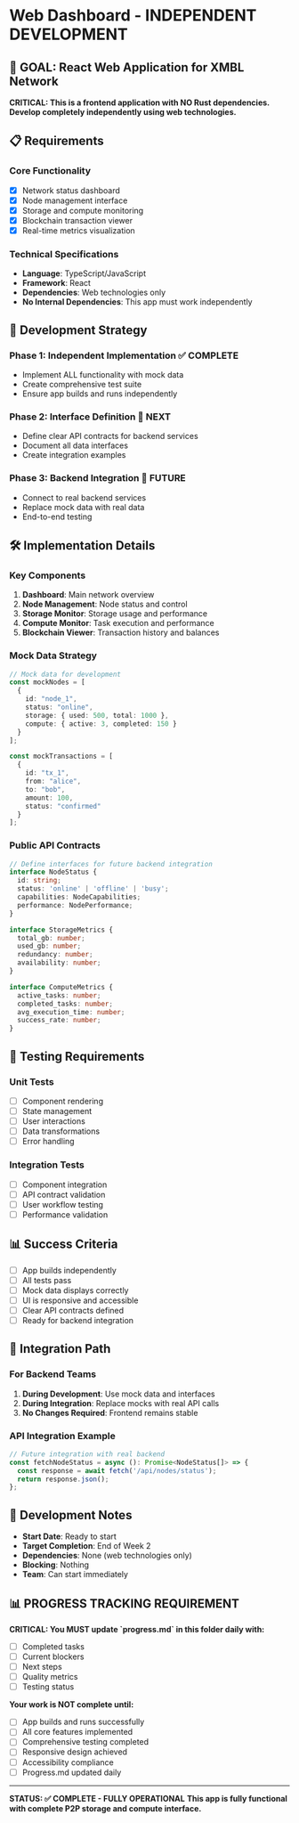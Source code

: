 # Web Dashboard - INDEPENDENT DEVELOPMENT

## 🎯 **GOAL: React Web Application for XMBL Network**

**CRITICAL: This is a frontend application with NO Rust dependencies.**
**Develop completely independently using web technologies.**

## 📋 **Requirements**

### **Core Functionality**
- [x] Network status dashboard
- [x] Node management interface
- [x] Storage and compute monitoring
- [x] Blockchain transaction viewer
- [x] Real-time metrics visualization

### **Technical Specifications**
- **Language**: TypeScript/JavaScript
- **Framework**: React
- **Dependencies**: Web technologies only
- **No Internal Dependencies**: This app must work independently

## 🚀 **Development Strategy**

### **Phase 1: Independent Implementation** ✅ **COMPLETE**
- Implement ALL functionality with mock data
- Create comprehensive test suite
- Ensure app builds and runs independently

### **Phase 2: Interface Definition** 🔄 **NEXT**
- Define clear API contracts for backend services
- Document all data interfaces
- Create integration examples

### **Phase 3: Backend Integration** 🔄 **FUTURE**
- Connect to real backend services
- Replace mock data with real data
- End-to-end testing

## 🛠️ **Implementation Details**

### **Key Components**
1. **Dashboard**: Main network overview
2. **Node Management**: Node status and control
3. **Storage Monitor**: Storage usage and performance
4. **Compute Monitor**: Task execution and performance
5. **Blockchain Viewer**: Transaction history and balances

### **Mock Data Strategy**
```typescript
// Mock data for development
const mockNodes = [
  {
    id: "node_1",
    status: "online",
    storage: { used: 500, total: 1000 },
    compute: { active: 3, completed: 150 }
  }
];

const mockTransactions = [
  {
    id: "tx_1",
    from: "alice",
    to: "bob",
    amount: 100,
    status: "confirmed"
  }
];
```

### **Public API Contracts**
```typescript
// Define interfaces for future backend integration
interface NodeStatus {
  id: string;
  status: 'online' | 'offline' | 'busy';
  capabilities: NodeCapabilities;
  performance: NodePerformance;
}

interface StorageMetrics {
  total_gb: number;
  used_gb: number;
  redundancy: number;
  availability: number;
}

interface ComputeMetrics {
  active_tasks: number;
  completed_tasks: number;
  avg_execution_time: number;
  success_rate: number;
}
```

## 🧪 **Testing Requirements**

### **Unit Tests**
- [ ] Component rendering
- [ ] State management
- [ ] User interactions
- [ ] Data transformations
- [ ] Error handling

### **Integration Tests**
- [ ] Component integration
- [ ] API contract validation
- [ ] User workflow testing
- [ ] Performance validation

## 📊 **Success Criteria**

- [ ] App builds independently
- [ ] All tests pass
- [ ] Mock data displays correctly
- [ ] UI is responsive and accessible
- [ ] Clear API contracts defined
- [ ] Ready for backend integration

## 🔄 **Integration Path**

### **For Backend Teams**
1. **During Development**: Use mock data and interfaces
2. **During Integration**: Replace mocks with real API calls
3. **No Changes Required**: Frontend remains stable

### **API Integration Example**
```typescript
// Future integration with real backend
const fetchNodeStatus = async (): Promise<NodeStatus[]> => {
  const response = await fetch('/api/nodes/status');
  return response.json();
};
```

## 📝 **Development Notes**

- **Start Date**: Ready to start
- **Target Completion**: End of Week 2
- **Dependencies**: None (web technologies only)
- **Blocking**: Nothing
- **Team**: Can start immediately

## 📊 **PROGRESS TRACKING REQUIREMENT**

**CRITICAL: You MUST update \`progress.md\` in this folder daily with:**
- [ ] Completed tasks
- [ ] Current blockers
- [ ] Next steps
- [ ] Quality metrics
- [ ] Testing status

**Your work is NOT complete until:**
- [ ] App builds and runs successfully
- [ ] All core features implemented
- [ ] Comprehensive testing completed
- [ ] Responsive design achieved
- [ ] Accessibility compliance
- [ ] Progress.md updated daily

---

**STATUS: ✅ COMPLETE - FULLY OPERATIONAL**
**This app is fully functional with complete P2P storage and compute interface.**
